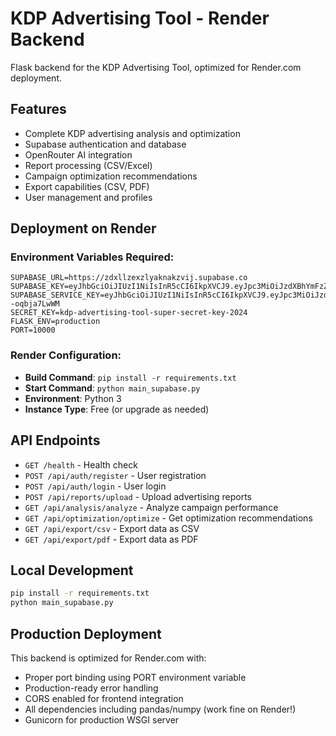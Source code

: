 # KDP Advertising Tool - Render Backend

Flask backend for the KDP Advertising Tool, optimized for Render.com deployment.

## Features

- Complete KDP advertising analysis and optimization
- Supabase authentication and database
- OpenRouter AI integration
- Report processing (CSV/Excel)
- Campaign optimization recommendations
- Export capabilities (CSV, PDF)
- User management and profiles

## Deployment on Render

### Environment Variables Required:
```
SUPABASE_URL=https://zdxllzexzlyaknakzvij.supabase.co
SUPABASE_KEY=eyJhbGciOiJIUzI1NiIsInR5cCI6IkpXVCJ9.eyJpc3MiOiJzdXBhYmFzZSIsInJlZiI6InpkeGxsemV4emx5YWtuYWt6dmlqIiwicm9sZSI6ImFub24iLCJpYXQiOjE3NDkyNzAzOTUsImV4cCI6MjA2NDg0NjM5NX0.pYXlejjHZAsrLeLMDZvZLuMys8MjZCAXiG1VECv7Xls
SUPABASE_SERVICE_KEY=eyJhbGciOiJIUzI1NiIsInR5cCI6IkpXVCJ9.eyJpc3MiOiJzdXBhYmFzZSIsInJlZiI6InpkeGxsemV4emx5YWtuYWt6dmlqIiwicm9sZSI6InNlcnZpY2Vfcm9sZSIsImlhdCI6MTc0OTI3MDM5NSwiZXhwIjoyMDY0ODQ2Mzk1fQ.DQri9eqhHE79q6KSoPrbueg4riJSx8s--oqbja7LwWM
SECRET_KEY=kdp-advertising-tool-super-secret-key-2024
FLASK_ENV=production
PORT=10000
```

### Render Configuration:
- **Build Command**: `pip install -r requirements.txt`
- **Start Command**: `python main_supabase.py`
- **Environment**: Python 3
- **Instance Type**: Free (or upgrade as needed)

## API Endpoints

- `GET /health` - Health check
- `POST /api/auth/register` - User registration
- `POST /api/auth/login` - User login
- `POST /api/reports/upload` - Upload advertising reports
- `GET /api/analysis/analyze` - Analyze campaign performance
- `GET /api/optimization/optimize` - Get optimization recommendations
- `GET /api/export/csv` - Export data as CSV
- `GET /api/export/pdf` - Export data as PDF

## Local Development

```bash
pip install -r requirements.txt
python main_supabase.py
```

## Production Deployment

This backend is optimized for Render.com with:
- Proper port binding using PORT environment variable
- Production-ready error handling
- CORS enabled for frontend integration
- All dependencies including pandas/numpy (work fine on Render!)
- Gunicorn for production WSGI server


